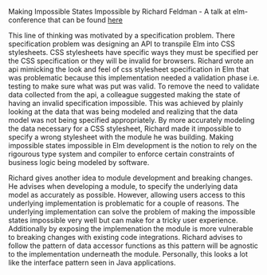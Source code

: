 Making Impossible States Impossible by Richard Feldman - A talk at elm-conference that can be found [here](https://www.youtube.com/watch?v=IcgmSRJHu_8)

This line of thinking was motivated by a specification problem. There specification problem was designing an API to transpile Elm into CSS stylesheets. CSS stylesheets have specific ways they must be specified per the CSS specification or they will be invalid for browsers. Richard wrote an api mimicking the look and feel of css stylesheet specification in Elm that was problematic because this implementation needed a validation phase i.e. testing to make sure what was put was valid. To remove the need to validate data collected from the api, a colleague suggested making the state of having an invalid specification impossible. This was achieved by plainly looking at the data that was being modeled and realizing that the data model was not being specified appropriately. By more accurately modeling the data necessary for a CSS stylesheet, Richard made it impossible to specify a wrong stylesheet with the module he was building. Making impossible states impossible in Elm development is the notion to rely on the rigourous type system and compiler to enforce certain constraints of business logic being modeled by software. 

Richard gives another idea to module development and breaking changes. He advises when developing a module, to specify the underlying data model as accurately as possible. However, allowing users access to this underlying implementation is problematic for a couple of reasons. The underlying implementation can solve the problem of making the impossible states impossible very well but can make for a tricky user experience. Additionally by exposing the implemenation the module is more vulnerable to breaking changes with existing code integrations. Richard advises to follow the pattern of data accessor functions as this pattern will be agnostic to the implementation underneath the module. Personally, this looks a lot like the interface pattern seen in Java applications.
